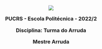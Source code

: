 <h3 align="center">
  <a href="https://gitpod.io/#https://github.com/pucrs-poli/constr-sw-2022-2-g2">
    <img src="https://img.shields.io/badge/Gitpod-ready--to--code-blue?logo=gitpod" />
  </a>
  <p></p>
  <p align="center">PUCRS - Escola Politécnica - 2022/2</p>
  <p align="center">Disciplina: Turma do Arruda</p>
  <p align="center">Mestre Arruda</p>
</h3>

